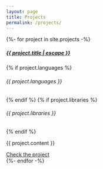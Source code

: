 ```yaml
---
layout: page
title: Projects
permalink: /projects/
---
```


<div>
   {%- for project in site.projects -%}
   <div class="card">
      <div class="card-body">
         <h5 class="card-title"><a href="{{ project.link }}">{{ project.title | escape }}</a></h5>
         {% if project.languages %}
         <h6 class="card-subtitle mb-2 text-muted">{{ project.languages }}</h6>
         {% endif %}
         {% if project.libraries %}
         <h6 class="card-subtitle mb-2 text-muted">{{ project.libraries }}</h6>
         {% endif %}
         <p class="card-text">{{ project.content }}</p>
         <a href="{{ project.link }}" class="btn btn-primary">Check the project</a>
      </div>
   </div>
   {%- endfor -%}
</div>